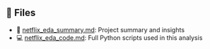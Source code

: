 ## 🔗 Files

- 📄 [netflix_eda_summary.md](netflix_eda_summary.md): Project summary and insights
- 💻 [netflix_eda_code.md](netflix_eda_code.md): Full Python scripts used in this analysis

